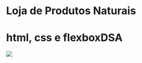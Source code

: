 # Loja de Produtos Naturais

# html, css e flexboxDSA
<img src="https://raw.githubusercontent.com/dieegobs/loja-de-produtos-naturais/refs/heads/main/images/Site.png"/>


